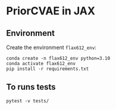 # PriorCVAE in JAX

## Environment
Create the environment `flax612_env`: 
 
```
conda create -n flax612_env python=3.10
conda activate flax612_env
pip install -r requirements.txt
```

## To runs tests

```shell
pytest -v tests/
```